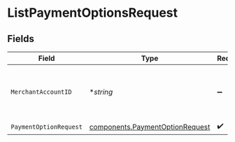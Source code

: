 # ListPaymentOptionsRequest


## Fields

| Field                                                                              | Type                                                                               | Required                                                                           | Description                                                                        |
| ---------------------------------------------------------------------------------- | ---------------------------------------------------------------------------------- | ---------------------------------------------------------------------------------- | ---------------------------------------------------------------------------------- |
| `MerchantAccountID`                                                                | **string*                                                                          | :heavy_minus_sign:                                                                 | The ID of the merchant account to use for this request.                            |
| `PaymentOptionRequest`                                                             | [components.PaymentOptionRequest](../../models/components/paymentoptionrequest.md) | :heavy_check_mark:                                                                 | N/A                                                                                |